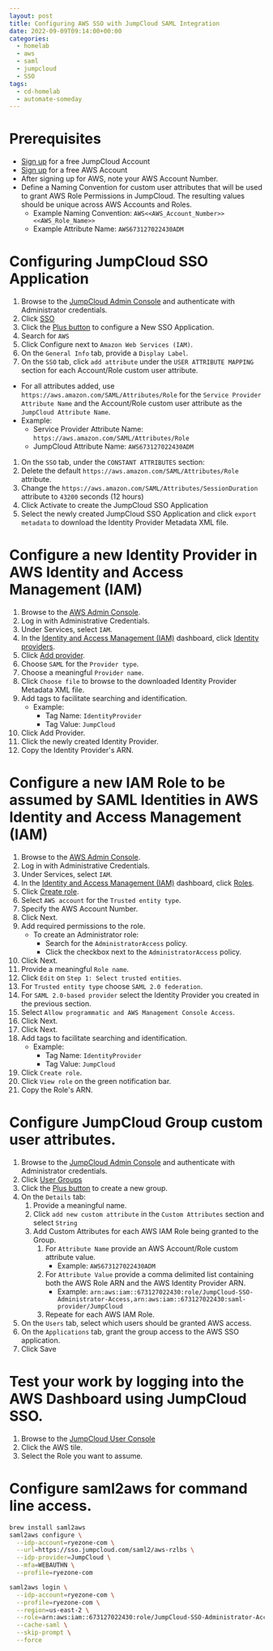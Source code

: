 ```yaml
---
layout: post
title: Configuring AWS SSO with JumpCloud SAML Integration
date: 2022-09-09T09:14:00+00:00
categories:
  - homelab
  - aws
  - saml
  - jumpcloud
  - SSO
tags:
  - cd-homelab
  - automate-someday
---
```



# Prerequisites

- [Sign up](https://console.jumpcloud.com/signup) for a free JumpCloud Account
- [Sign up](https://portal.aws.amazon.com/billing/signup?nc2=h_ct&src=header_signup&redirect_url=https%3A%2F%2Faws.amazon.com%2Fregistration-confirmation#/start/email) for a free AWS Account
- After signing up for AWS, note your AWS Account Number.
- Define a Naming Convention for custom user attributes that will be used to
  grant AWS Role Permissions in JumpCloud.  The resulting values should be
  unique across AWS Accounts and Roles.
  - Example Naming Convention:  `AWS<<AWS_Account_Number>><<AWS_Role_Name>>`
  - Example Attribute Name: `AWS673127022430ADM`

# Configuring JumpCloud SSO Application

1. Browse to the [JumpCloud Admin Console](https://console.jumpcloud.com/login/admin) and authenticate with Administrator credentials.
1. Click [SSO](https://console.jumpcloud.com/#/sso)
1. Click the [Plus button](https://console.jumpcloud.com/#/sso/choose) to configure a New SSO Application.
1. Search for `AWS`
1. Click Configure next to `Amazon Web Services (IAM)`.
1. On the `General Info` tab, provide a `Display Label`.
1. On the `SSO` tab, click `add attribute` under the `USER ATTRIBUTE MAPPING` section for each Account/Role custom user attribute.
  - For all attributes added, use `https://aws.amazon.com/SAML/Attributes/Role` for the 
    `Service Provider Attribute Name` and the Account/Role custom user attribute as the
    `JumpCloud Attribute Name`.
  - Example:
    - Service Provider Attribute Name: `https://aws.amazon.com/SAML/Attributes/Role`
    - JumpCloud Attribute Name: `AWS673127022430ADM`
1. On the `SSO` tab, under the `CONSTANT ATTRIBUTES` section:
  1. Delete the default `https://aws.amazon.com/SAML/Attributes/Role` attribute.
  2. Change the `https://aws.amazon.com/SAML/Attributes/SessionDuration` attribute to `43200` seconds (12 hours)
1. Click Activate to create the JumpCloud SSO Application
1. Select the newly created JumpCloud SSO Application and click `export metadata` to download the Identity Provider Metadata XML file.

# Configure a new Identity Provider in AWS Identity and Access Management (IAM)

1. Browse to the [AWS Admin Console](https://console.aws.amazon.com).
1. Log in with Administrative Credentials.
1. Under Services, select `IAM`.
1. In the [Identity and Access Management (IAM)](https://us-east-1.console.aws.amazon.com/iamv2/home?region=us-east-1#/home) dashboard,
   click [Identity providers](https://us-east-1.console.aws.amazon.com/iamv2/home?region=us-east-1#/identity_providers).
1. Click [Add provider](https://us-east-1.console.aws.amazon.com/iamv2/home?region=us-east-1#/identity_providers/create).
1. Choose `SAML` for the `Provider type`.
1. Choose a meaningful `Provider name`.
1. Click `Choose file` to browse to the downloaded Identity Provider Metadata XML file.
1. Add tags to facilitate searching and identification.
   - Example:
      - Tag Name: `IdentityProvider`
      - Tag Value: `JumpCloud`
1. Click Add Provider.
1. Click the newly created Identity Provider.
1. Copy the Identity Provider's ARN.

# Configure a new IAM Role to be assumed by SAML Identities in AWS Identity and Access Management (IAM)

1. Browse to the [AWS Admin Console](https://console.aws.amazon.com).
1. Log in with Administrative Credentials.
1. Under Services, select `IAM`.
1. In the [Identity and Access Management (IAM)](https://us-east-1.console.aws.amazon.com/iamv2/home?region=us-east-1#/home) dashboard,
   click [Roles](https://us-east-1.console.aws.amazon.com/iamv2/home?region=us-east-1#/roles).
1. Click [Create role](https://us-east-1.console.aws.amazon.com/iamv2/home?region=us-east-1#/roles/create?step=selectEntities).
1. Select `AWS account` for the `Trusted entity type`.
1. Specify the AWS Account Number.
1. Click Next.
1. Add required permissions to the role.
   - To create an Administrator role:
        - Search for the `AdministratorAccess` policy.
        - Click the checkbox next to the `AdministratorAccess` policy.
1. Click Next.
1. Provide a meaningful `Role name`.
1. Click `Edit` on `Step 1: Select trusted entities`.
1. For `Trusted entity type` choose `SAML 2.0 federation`.
1. For `SAML 2.0-based provider` select the Identity Provider you created in the previous section.
1. Select `Allow programmatic and AWS Management Console Access`.
1. Click Next.
1. Click Next.
1. Add tags to facilitate searching and identification.
   - Example:
      - Tag Name: `IdentityProvider`
      - Tag Value: `JumpCloud`
1. Click `Create role`.
1. Click `View role` on the green notification bar.
1. Copy the Role's ARN.

# Configure JumpCloud Group custom user attributes.

1. Browse to the [JumpCloud Admin Console](https://console.jumpcloud.com/login/admin) and authenticate with Administrator credentials.
1. Click [User Groups](https://console.jumpcloud.com/#/groups/user)
1. Click the [Plus button](https://console.jumpcloud.com/#/groups/user/new) to create a new group.
1. On the `Details` tab:
    1. Provide a meaningful name.
    1. Click `add new custom attribute` in the `Custom Attributes` section and select `String`
    1. Add Custom Attributes for each AWS IAM Role being granted to the Group.
        1. For `Attribute Name` provide an AWS Account/Role custom attribute value.
            - Example: `AWS673127022430ADM`
        1. For `Attribute Value` provide a comma delimited list containing both the AWS Role ARN and the AWS Identity Provider ARN.
            - Example: `arn:aws:iam::673127022430:role/JumpCloud-SSO-Administrator-Access,arn:aws:iam::673127022430:saml-provider/JumpCloud`
        1. Repeate for each AWS IAM Role.
1. On the `Users` tab, select which users should be granted AWS access.
1. On the `Applications` tab, grant the group access to the AWS SSO application.
1. Click Save

# Test your work by logging into the AWS Dashboard using JumpCloud SSO.

1. Browse to the [JumpCloud User Console](https://console.jumpcloud.com/userconsole#/)
1. Click the AWS tile.
1. Select the Role you want to assume.

# Configure saml2aws for command line access.

```bash
brew install saml2aws
saml2aws configure \
  --idp-account=ryezone-com \
  --url=https://sso.jumpcloud.com/saml2/aws-rzlbs \
  --idp-provider=JumpCloud \
  --mfa=WEBAUTHN \
  --profile=ryezone-com

saml2aws login \
  --idp-account=ryezone-com \
  --profile=ryezone-com \
  --region=us-east-2 \
  --role=arn:aws:iam::673127022430:role/JumpCloud-SSO-Administrator-Access \
  --cache-saml \
  --skip-prompt \
  --force
```
